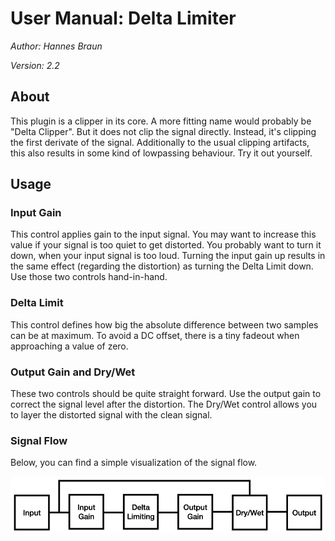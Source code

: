 # User Manual: Delta Limiter

*Author: Hannes Braun*

*Version: 2.2*

## About

This plugin is a clipper in its core. A more fitting name would probably be "Delta Clipper". But it does not clip the signal directly. Instead, it's clipping the first derivate of the signal. Additionally to the usual clipping artifacts, this also results in some kind of lowpassing behaviour. Try it out yourself.

## Usage

### Input Gain

This control applies gain to the input signal. You may want to increase this value if your signal is too quiet to get distorted. You probably want to turn it down, when your input signal is too loud. Turning the input gain up results in the same effect (regarding the distortion) as turning the Delta Limit down. Use those two controls hand-in-hand.

### Delta Limit

This control defines how big the absolute difference between two samples can be at maximum. To avoid a DC offset, there is a tiny fadeout when approaching a value of zero.

### Output Gain and Dry/Wet

These two controls should be quite straight forward. Use the output gain to correct the signal level after the distortion. The Dry/Wet control allows you to layer the distorted signal with the clean signal.

### Signal Flow

Below, you can find a simple visualization of the signal flow.

![Delta Limiter's Signal Flow](signal_flow.png)
